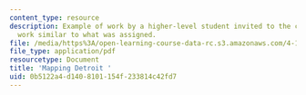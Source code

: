 ```yaml
---
content_type: resource
description: Example of work by a higher-level student invited to the class to show
  work similar to what was assigned.
file: /media/https%3A/open-learning-course-data-rc.s3.amazonaws.com/4-195-special-problems-in-architectural-design-spring-2005/0b5122a4d1408101154f233814c42fd7_1law.pdf
file_type: application/pdf
resourcetype: Document
title: 'Mapping Detroit '
uid: 0b5122a4-d140-8101-154f-233814c42fd7
---
```

